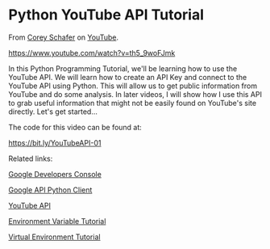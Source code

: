 # Python YouTube API Tutorial
From [Corey Schafer](https://www.youtube.com/channel/UCCezIgC97PvUuR4_gbFUs5g) on [YouTube](https://www.youtube.com).

https://www.youtube.com/watch?v=th5_9woFJmk

In this Python Programming Tutorial, we'll be learning how to use the YouTube API. We will learn how to create an API Key and connect to the YouTube API using Python. This will allow us to get public information from YouTube and do some analysis. In later videos, I will show how I use this API to grab useful information that might not be easily found on YouTube's site directly. Let's get started...

The code for this video can be found at:

https://bit.ly/YouTubeAPI-01

Related links:

[Google Developers Console](https://console.developers.google.com/)

[Google API Python Client](https://github.com/googleapis/google-api-python-client)

[YouTube API](https://developers.google.com/youtube/v3)

[Environment Variable Tutorial](https://youtu.be/5iWhQWVXosU)

[Virtual Environment Tutorial](https://youtu.be/Kg1Yvry_Ydk)

